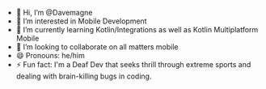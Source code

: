 - 👋 Hi, I’m @Davemagne
- 👀 I’m interested in Mobile Development
- 🌱 I’m currently learning Kotlin/Integrations as well as Kotlin Multiplatform Mobile
- 💞️ I’m looking to collaborate on all matters mobile
- 😄 Pronouns: he/him
- ⚡ Fun fact: I'm a Deaf Dev that seeks thrill through extreme sports and dealing with brain-killing bugs in coding.

<!---
Davemagne/Davemagne is a ✨ special ✨ repository because its `README.md` (this file) appears on your GitHub profile.
You can click the Preview link to take a look at your changes.
--->
